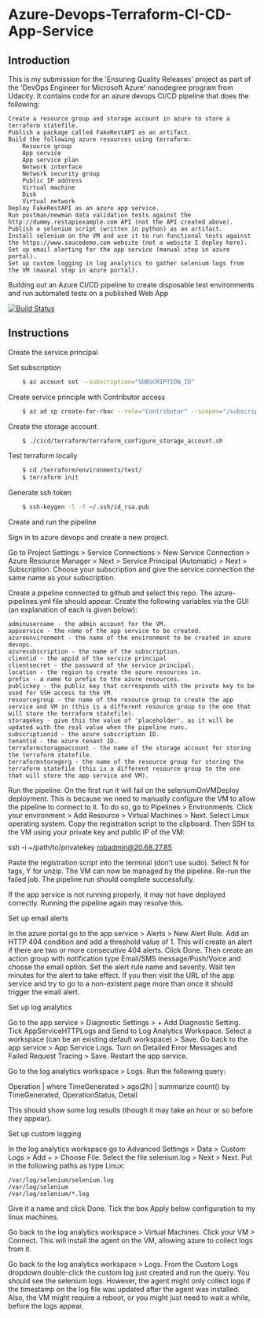 # Azure-Devops-Terraform-CI-CD-App-Service

## Introduction

This is my submission for the 'Ensuring Quality Releases' project as part of the 'DevOps Engineer for Microsoft Azure' nanodegree program from Udacity. It contains code for an azure devops CI/CD pipeline that does the following:

    Create a resource group and storage account in azure to store a terraform statefile.
    Publish a package called FakeRestAPI as an artifact.
    Build the following azure resources using terraform:
        Resource group
        App service
        App service plan
        Network interface
        Network security group
        Public IP address
        Virtual machine
        Disk
        Virtual network
    Deploy FakeRestAPI as an azure app service.
    Run postman/newman data validation tests against the http://dummy.restapiexample.com API (not the API created above).
    Publish a selenium script (written in python) as an artifact.
    Install selenium on the VM and use it to run functional tests against the https://www.saucedemo.com website (not a website I deploy here).
    Set up email alerting for the app service (manual step in azure portal).
    Set up custom logging in log analytics to gather selenium logs from the VM (maunal step in azure portal).


Building out an Azure CI/CD pipeline to create disposable test environments and run automated tests on a published Web App

[![Build Status](https://dev.azure.com/EnsureQualityReleases/EnsureQualityReleases/_apis/build/status/magrathj.Azure-Devops-Terraform-CI-CD-App-Service%20(1)?branchName=main)](https://dev.azure.com/EnsureQualityReleases/EnsureQualityReleases/_build/latest?definitionId=3&branchName=main)



## Instructions
Create the service principal


Set subscription 
```bash
    $ az account set --subscription="SUBSCRIPTION_ID" 
```

Create service principle with Contributor access 
```bash
    $ az ad sp create-for-rbac --role="Contributor" --scopes="/subscriptions/SUBSCRIPTION_ID"
```


Create the storage account
```bash
    $ ./cicd/terraform/terraform_configure_storage_account.sh
```

Test terraform locally
```bash
    $ cd /terraform/environments/test/
    $ terraform init
```

Generate ssh token
```bash
    $ ssh-keygen -l -f ~/.ssh/id_rsa.pub
```


Create and run the pipeline

Sign in to azure devops and create a new project.

Go to Project Settings > Service Connections > New Service Connection > Azure Resource Manager > Next > Service Principal (Automatic) > Next > Subscription. Choose your subscription and give the service connection the same name as your subscription.

Create a pipeline connected to github and select this repo. The azure-pipelines.yml file should appear. Create the following variables via the GUI (an explanation of each is given below):

    adminusername - the admin account for the VM.
    appservice - the name of the app service to be created.
    azureenvironment - the name of the environment to be created in azure devops.
    azuresubscription - the name of the subscription.
    clientid - the appid of the service principal
    clientsecret - the password of the service principal.
    location - the region to create the azure resources in.
    prefix - a name to prefix to the azure resources.
    publickey - the public key that corresponds with the private key to be used for SSH access to the VM.
    resourcegroup - the name of the resource group to create the app service and VM in (this is a different resource group to the one that will store the terraform statefile).
    storagekey - give this the value of 'placeholder', as it will be updated with the real value when the pipeline runs.
    subscriptionid - the azure subscription ID.
    tenantid - the azure tenant ID.
    terraformstorageaccount - the name of the storage account for storing the terraform statefile.
    terraformstoragerg - the name of the resource group for storing the terraform statefile (this is a different resource group to the one that will store the app service and VM).

Run the pipeline. On the first run it will fail on the seleniumOnVMDeploy deployment. This is because we need to manually configure the VM to allow the pipeline to connect to it. To do so, go to Pipelines > Environments. Click your environment > Add Resource > Virtual Machines > Next. Select Linux operating system. Copy the registration script to the clipboard. Then SSH to the VM using your private key and public IP of the VM:

ssh -i ~/path/to/privatekey robadmin@20.68.27.85

Paste the registration script into the terminal (don't use sudo). Select N for tags, Y for unzip. The VM can now be managed by the pipeline. Re-run the failed job. The pipeline run should complete successfully.

If the app service is not running properly, it may not have deployed correctly. Running the pipeline again may resolve this.

Set up email alerts

In the azure portal go to the app service > Alerts > New Alert Rule. Add an HTTP 404 condition and add a threshold value of 1. This will create an alert if there are two or more consecutive 404 alerts. Click Done. Then create an action group with notification type Email/SMS message/Push/Voice and choose the email option. Set the alert rule name and severity. Wait ten minutes for the alert to take effect. If you then visit the URL of the app service and try to go to a non-existent page more than once it should trigger the email alert.

Set up log analytics

Go to the app service > Diagnostic Settings > + Add Diagnostic Setting. Tick AppServiceHTTPLogs and Send to Log Analytics Workspace. Select a workspace (can be an existing default workspace) > Save. Go back to the app service > App Service Logs. Turn on Detailed Error Messages and Failed Request Tracing > Save. Restart the app service.

Go to the log analytics workspace > Logs. Run the following query:

Operation
| where TimeGenerated > ago(2h)
| summarize count() by TimeGenerated, OperationStatus, Detail

This should show some log results (though it may take an hour or so before they appear).

Set up custom logging

In the log analytics workspace go to Advanced Settings > Data > Custom Logs > Add + > Choose File. Select the file selenium.log > Next > Next. Put in the following paths as type Linux:

    /var/log/selenium/selenium.log
    /var/log/selenium
    /var/log/selenium/*.log

Give it a name and click Done. Tick the box Apply below configuration to my linux machines.

Go back to the log analytics workspace > Virtual Machines. Click your VM > Connect. This will install the agent on the VM, allowing azure to collect logs from it.

Go back to the log analytics workspace > Logs. From the Custom Logs dropdown double-click the custom log just created and run the query. You should see the selenium logs. However, the agent might only collect logs if the timestamp on the log file was updated after the agent was installed. Also, the VM might require a reboot, or you might just need to wait a while, before the logs appear.